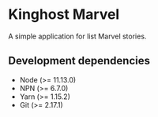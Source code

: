 # Kinghost Marvel
A simple application for list Marvel stories.

## Development dependencies
- Node (>= 11.13.0)
- NPN (>= 6.7.0)
- Yarn (>= 1.15.2)
- Git (>= 2.17.1)

